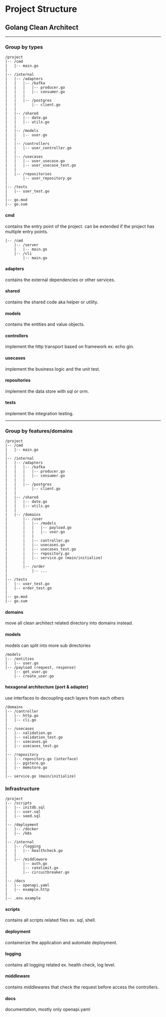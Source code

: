 # Project Structure

## Golang Clean Architect

---

### Group by types

```
/project
|-- /cmd
|   |-- main.go
|
|-- /internal
|   |-- /adapters
|   |   |-- /kafka
|   |   |   |-- producer.go
|   |   |   |-- consumer.go
|   |   |
|   |   |-- /postgres
|   |       |-- client.go
|   |
|   |-- /shared
|   |   |-- date.go
|   |   |-- utils.go
|   |   
|   |-- /models
|   |   |-- user.go
|   |
|   |-- /controllers
|   |   |-- user_controller.go
|   |
|   |-- /usecases
|   |   |-- user_usecase.go
|   |   |-- user_usecase_test.go
|   |
|   |-- /repositories
|       |-- user_repository.go
|
|-- /tests
|   |-- user_test.go
|
|-- go.mod
|-- go.sum
```

#### cmd

contains the entry point of the project.
can be extended if the project has multiple entry points.

```
|-- /cmd
    |-- /server
    |   |-- main.go
    |-- /cli
        |-- main.go
```

#### adapters

contains the external dependencies or other services.

#### shared

contains the shared code aka helper or utility.

#### models

contains the entities and value objects.

#### controllers

implement the http transport based on framework ex. echo gin.

#### usecases

implement the business logic and the unit test.

#### repositories

implement the data store with sql or orm.

#### tests

implement the integration testing.

---

### Group by features/domains

```
/project
|-- /cmd
|   |-- main.go
|
|-- /internal
|   |-- /adapters
|   |   |-- /kafka
|   |   |   |-- producer.go
|   |   |   |-- consumer.go
|   |   |
|   |   |-- /postgres
|   |       |-- client.go
|   |
|   |-- /shared
|   |   |-- date.go
|   |   |-- utils.go
|   |   
|   |-- /domains
|       |-- /user
|       |   |-- /models
|       |   |   |-- payload.go
|       |   |   |-- user.go
|       |   |
|       |   |-- controller.go
|       |   |-- usecases.go
|       |   |-- usecases_test.go
|       |   |-- repository.go
|       |   |-- service.go (main/initialize)
|       |
|       |-- /order
|           |-- ...
|
|-- /tests
|   |-- user_test.go
|   |-- order_test.go
|
|-- go.mod
|-- go.sum
```

#### domains

move all clean architect related directory into domains instead.

#### models

models can split into more sub directories

```
/models
|-- /entities
|   |-- user.go
|-- /payload (request, response)
    |-- get_user.go
    |-- create_user.go
```

#### hexagonal architecture (port & adapter)

use interfaces to decoupling each layers from each others

```
/domains
|-- /controller
|   |-- http.go
|   |-- cli.go
|
|-- /usecases
|   |-- validation.go
|   |-- validation_test.go
|   |-- usecases.go
|   |-- usecases_test.go
|
|-- /repository
|   |-- repository.go (interface)
|   |-- pgstore.go
|   |-- memstore.go
|
|-- service.go (main/initialize)
```

### Infrastructure

```
/project
|-- /scripts
|   |-- initdb.sql
|   |-- user.sql
|   |-- seed.sql
|
|-- /deployment
|   |-- /docker
|   |-- /k8s
|
|-- /internal
|   |-- /logging
|   |   |-- healthcheck.go
|   |
|   |-- /middleware
|       |-- auth.go
|       |-- ratelimit.go
|       |-- circuitbreaker.go
|
|-- /docs
|   |-- openapi.yaml
|   |-- example.http
|
|-- .env.example
```

#### scripts

contains all scripts related files ex. sql, shell.

#### deployment

containerize the application and automate deployment.

#### logging

contains all logging related ex. health check, log level.

#### middleware

contains middlewares that check the request before access the controllers.

#### docs

documentation, mostly only openapi.yaml
